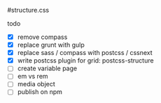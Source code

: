 #structure.css

todo
- [x] remove compass 
- [x] replace grunt with gulp
- [x] replace sass / compass with postcss / cssnext
- [x] write postcss plugin for grid: postcss-structure
- [ ] create variable page
- [ ] em vs rem
- [ ] media object
- [ ] publish on npm